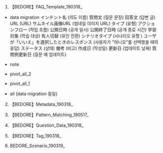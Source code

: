 1. 【BEDORE】FAQ_Template_190318_
- data migration
インテント名	(의도 이름)
質問文	(질문 문장)
回答文	(답변 글)
URL	 (URL)
サムネイル画像URL (썸네일 이미지 URL)
タイプ	(유형)
アクションフロー (작업 흐름)
公開日時 (공개 일시)
公開終了日時	(공개 종료 시간)
学習対象	(학습 대상)
有人切替 (유인 전환)
シナリオタイプ	(시나리오 유형 )
ユーザが「いいえ」を選択したときのレスポンス	(사용자가 "아니오"를 선택했을 때의 응답)
ステータス (상태)
備考	(비고)
作成日 (작성일)
更新日 (업데이트 날짜)
質問例更新日 (질문 예 업데이트)

- note
- pivot_all_2
- pivot_all_1
- all (data migration 동일)



2. 【BEDORE】Metadata_190318_

3. 【BEDORE】Pattern_Matching_190517_

4. 【BEDORE】Question_Data_190318_

5. 【BEDORE】Tag_190318_

6. BEDORE_Scenario_190319_
